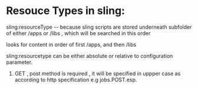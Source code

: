 
Resouce Types in sling:
=======================


sling:resourceType --  because sling scripts are stored underneath
subfolder  of either /apps or /libs , which will be searched in this order 

looks for content in order of first /apps, and then /libs


sling:resourcetype can be  either absolute or relative to configuration parameter.

1) GET , post method is required , it will be specified in uppper case as according to http specification
    e.g jobs.POST.esp.
    
    
    

